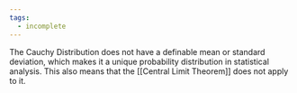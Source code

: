 ```yaml
---
tags:
  - incomplete
---
```

The Cauchy Distribution does not have a definable mean or standard deviation, which makes it a unique probability distribution in statistical analysis. This also means that the [[Central Limit Theorem]] does not apply to it.